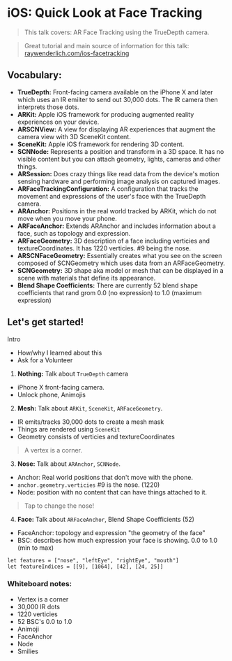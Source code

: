 # iOS: Quick Look at Face Tracking

> This talk covers: AR Face Tracking using the TrueDepth camera.

> Great tutorial and main source of information for this talk: [raywenderlich.com/ios-facetracking](https://www.raywenderlich.com/5491-ar-face-tracking-tutorial-for-ios-getting-started)


## Vocabulary:

- **TrueDepth:** Front-facing camera available on the iPhone X and later which uses an IR emiiter to send out 30,000 dots. The IR camera then interprets those dots.
- **ARKit:** Apple iOS framework for producing augmented reality experiences on your device.
- **ARSCNView:** A view for displaying AR experiences that augment the camera view with 3D SceneKit content.
- **SceneKit:** Apple iOS framework for rendering 3D content.
- **SCNNode:** Represents a position and transform in a 3D space. It has no visible content but you can attach geometry, lights, cameras and other things.
- **ARSession:** Does crazy things like read data from the device's motion sensing hardware and performing image analysis on captured images.
- **ARFaceTrackingConfiguration:** A configuration that tracks the movement and expressions of the user's face with the TrueDepth camera.
- **ARAnchor:** Positions in the real world tracked by ARKit, which do not move when you move your phone.
- **ARFaceAnchor:** Extends ARAnchor and includes information about a face, such as topology and expression.
- **ARFaceGeometry:** 3D description of a face including verticies and textureCoordinates. It has 1220 verticies. #9 being the nose.
- **ARSCNFaceGeometry:** Essentially creates what you see on the screen composed of SCNGeometry which uses data from an ARFaceGeometry.
- **SCNGeometry:** 3D shape aka model or mesh that can be displayed in a scene with materials that define its appearance.
- **Blend Shape Coefficients:** There are currently 52 blend shape coefficients that rand grom 0.0 (no expression) to 1.0 (maximum expression)

## Let's get started!

Intro
  - How/why I learned about this
  - Ask for a Volunteer

1. **Nothing:** Talk about `TrueDepth` camera
  - iPhone X front-facing camera.
  - Unlock phone, Animojis 

2. **Mesh:** Talk about `ARKit`, `SceneKit`, `ARFaceGeometry`.
  - IR emits/tracks 30,000 dots to create a mesh mask
  - Things are rendered using `SceneKit`
  - Geometry consists of verticies and textureCoordinates

  > A vertex is a corner.

3. **Nose:** Talk about `ARAnchor`, `SCNNode`.
  - Anchor: Real world positions that don't move with the phone.
  - `anchor.geometry.verticies` #9 is the nose. (1220)
  - Node: position with no content that can have things attached to it.

  > Tap to change the nose!

4. **Face:** Talk about `ARFaceAnchor`, Blend Shape Coefficients (52)
  - FaceAnchor: topology and expression "the geometry of the face"
  - BSC: describes how much expression your face is showing. 0.0 to 1.0 (min to max)

  ```
  let features = ["nose", "leftEye", "rightEye", "mouth"]
  let featureIndices = [[9], [1064], [42], [24, 25]]
  ```



### Whiteboard notes:
- Vertex is a corner
- 30,000 IR dots
- 1220 verticies
- 52 BSC's 0.0 to 1.0
- Animoji
- FaceAnchor
- Node
- Smilies
